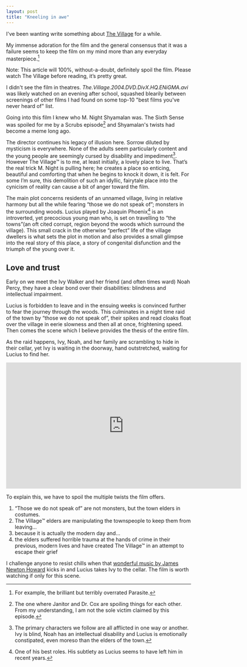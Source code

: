 ```yaml
---
layout: post
title: "Kneeling in awe"
---
```


I've been wanting write something about [The Village][1] for a while. 

My immense adoration for the film and the general consensus that it was a failure seems to keep the film on my mind more than any everyday masterpiece.[^1]

<p class="message">Note: This article will 100%, without-a-doubt, definitely spoil the film. Please watch The Village before reading, it’s pretty great.</p>

I didn't see the film in theatres. _The.Village.2004.DVD.DivX.HQ.ENiGMA.avi_ was likely watched on an evening after school, squashed blearily between screenings of other films I had found on some top-10 "best films you've never heard of" list. 

Going into this film I knew who M. Night Shyamalan was. The Sixth Sense was spoiled for me by a Scrubs episode[^2] and Shyamalan's twists had become a meme long ago.

The director continues his legacy of illusion here. Sorrow diluted by mysticism is everywhere. None of the adults seem particularly content and the young people are seemingly cursed by disability and impediment[^3]. However The Village™ is to me, at least initially, a lovely place to live. That’s the real trick M. Night is pulling here; he creates a place so enticing, beautiful and comforting that when he begins to knock it down, it is felt. For some I’m sure, this demolition of such an idyllic, fairytale place into the cynicism of reality can cause a bit of anger toward the film.

The main plot concerns residents of an unnamed village, living in relative harmony but all the while fearing “those we do not speak of”; monsters in the surrounding woods. Lucius played by Joaquin Phoenix[^4] is an introverted, yet precocious young man who, is set on travelling to “the towns”(an oft cited corrupt, region beyond the woods which surround the village). This small crack in the otherwise “perfect” life of the village dwellers is what sets the plot in motion and also provides a small glimpse into the real story of this place, a story of congenital disfunction and the triumph of the young over it.

## Love and trust
Early on we meet the Ivy Walker and her friend (and often times ward) Noah Percy, they have a clear bond over their disabilities: blindness and intellectual impairment. 

Lucius is forbidden to leave and in the ensuing weeks is convinced further to fear the journey through the woods. This culminates in a night time raid of the town by “those we do not speak of”, their spikes and read cloaks float over the village in eerie slowness and then all at once, frightening speed. Then comes the scene which I believe provides the thesis of the entire film.

As the raid happens, Ivy, Noah, and her family are scrambling to hide in their cellar, yet Ivy is waiting in the doorway, hand outstretched, waiting for Lucius to find her.

<iframe src="https://player.vimeo.com/video/492704674" width="640" height="344" frameborder="0" allow="autoplay; fullscreen" allowfullscreen></iframe>

To explain this, we have to spoil the multiple twists the film offers.

1. “Those we do not speak of” are not monsters, but the town elders in costumes.
2. The Village™ elders are manipulating the townspeople to keep them from leaving…
3. because it is actually the modern day and…
4. the elders suffered horrible trauma at the hands of crime in their previous, modern lives and have created The Village™ in an attempt to escape their grief

I challenge anyone to resist chills when that [wonderful music by James Newton Howard][2] kicks in and Lucius takes Ivy to the cellar. The film is worth watching if only for this scene.

[^1]:	For example, the brilliant but terribly overrated Parasite.

[^2]:	The one where Janitor and Dr. Cox are spoiling things for each other. From my understanding, I am not the sole victim claimed by this episode.

[^3]:	The primary characters we follow are all afflicted in one way or another. Ivy is blind, Noah has an intellectual disability and Lucius is emotionally constipated, even moreso than the elders of the town.

[^4]:	One of his best roles. His subtlety as Lucius seems to have left him in recent years.

[1]:	https://letterboxd.com/film/the-village/
[2]:	https://www.youtube.com/watch?v=HHo9o-qmz8I